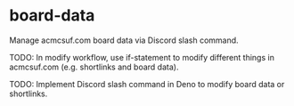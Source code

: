 # board-data

Manage acmcsuf.com board data via Discord slash command.

TODO: In modify workflow, use if-statement to modify different things in acmcsuf.com (e.g. shortlinks and board data).

TODO: Implement Discord slash command in Deno to modify board data or shortlinks.
